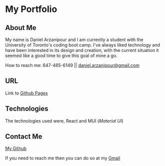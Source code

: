 # My Portfolio

## About Me

My name is Daniel Arzanipour and I am currently a student with the University of Toronto's coding boot camp. I've always liked technology and have been interested in its design and creation, with the current situation it seemed like a good time to give this goal of mine a go.

How to reach me: 647-465-6149 || daniel.arzanipour@gmail.com

## URL

Link to [Github Pages](https://danielarzani.github.io/portfolio/)

## Technologies

The technologies used were, React and MUI (_Material UI_)

## Contact Me

[My Github](https://github.com/DanielArzani)

If you need to reach me then you can do so at my [Gmail](mailto:daniel.arzanipour@gmail.com)
